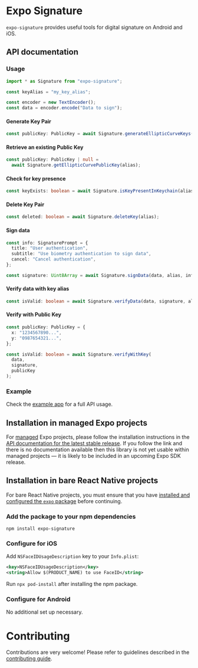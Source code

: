 # Expo Signature

`expo-signature` provides useful tools for digital signature on Android and iOS.

## API documentation

### Usage

```ts
import * as Signature from "expo-signature";

const keyAlias = "my_key_alias";

const encoder = new TextEncoder();
const data = encoder.encode("Data to sign");
```

#### Generate Key Pair

```ts
const publicKey: PublicKey = await Signature.generateEllipticCurveKeys(alias);
```

#### Retrieve an existing Public Key

```ts
const publicKey: PublicKey | null =
  await Signature.getEllipticCurvePublicKey(alias);
```

#### Check for key presence

```ts
const keyExists: boolean = await Signature.isKeyPresentInKeychain(alias);
```

#### Delete Key Pair

```ts
const deleted: boolean = await Signature.deleteKey(alias);
```

#### Sign data

```ts
const info: SignaturePrompt = {
  title: "User authentication",
  subtitle: "Use biometry authentication to sign data",
  cancel: "Cancel authentication",
};

const signature: Uint8Array = await Signature.signData(data, alias, info);
```

#### Verify data with key alias

```ts
const isValid: boolean = await Signature.verifyData(data, signature, alias);
```

#### Verify with Public Key

```ts
const publicKey: PublicKey = {
  x: "1234567890...",
  y: "0987654321...",
};

const isValid: boolean = await Signature.verifyWithKey(
  data,
  signature,
  publicKey
);
```

### Example

Check the [example app](example/) for a full API usage.

## Installation in managed Expo projects

For [managed](https://docs.expo.dev/archive/managed-vs-bare/) Expo projects, please follow the installation instructions in the [API documentation for the latest stable release](#api-documentation). If you follow the link and there is no documentation available then this library is not yet usable within managed projects &mdash; it is likely to be included in an upcoming Expo SDK release.

## Installation in bare React Native projects

For bare React Native projects, you must ensure that you have [installed and configured the `expo` package](https://docs.expo.dev/bare/installing-expo-modules/) before continuing.

### Add the package to your npm dependencies

```
npm install expo-signature
```

### Configure for iOS

Add `NSFaceIDUsageDescription` key to your `Info.plist`:

```xml
<key>NSFaceIDUsageDescription</key>
<string>Allow $(PRODUCT_NAME) to use FaceID</string>
```

Run `npx pod-install` after installing the npm package.

### Configure for Android

No additional set up necessary.

# Contributing

Contributions are very welcome! Please refer to guidelines described in the [contributing guide](https://github.com/expo/expo#contributing).
